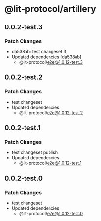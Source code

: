# @lit-protocol/artillery

## 0.0.2-test.3

### Patch Changes

- da538ab: test changeset 3
- Updated dependencies [da538ab]
  - @lit-protocol/e2e@1.0.12-test.3

## 0.0.2-test.2

### Patch Changes

- test changeset
- Updated dependencies
  - @lit-protocol/e2e@1.0.12-test.2

## 0.0.2-test.1

### Patch Changes

- test changeset publish
- Updated dependencies
  - @lit-protocol/e2e@1.0.12-test.1

## 0.0.2-test.0

### Patch Changes

- test changeset
- Updated dependencies
  - @lit-protocol/e2e@1.0.12-test.0
